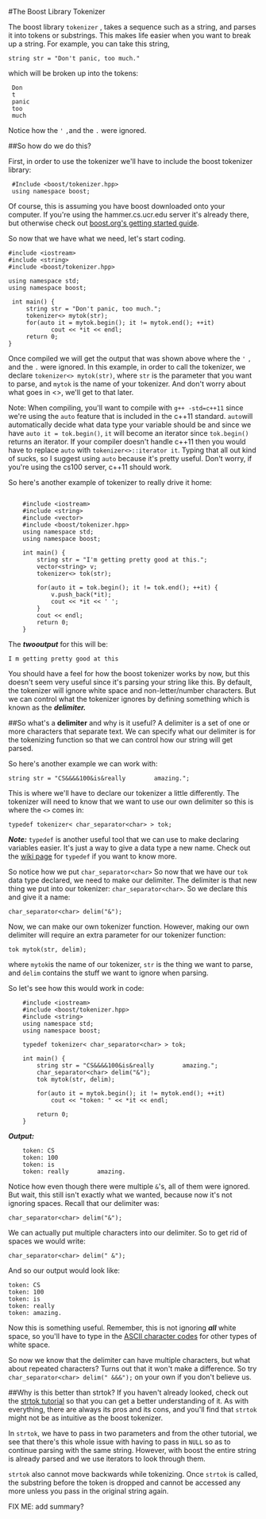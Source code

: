 #The Boost Library Tokenizer

The boost library `tokenizer` , takes a sequence such as a string, and
parses it into tokens or substrings.
This makes life easier when you want to break up a string.  For example,
you can take this string,

`string str = "Don't panic, too much."`

which will be broken up into the tokens:

```
 Don
 t
 panic
 too
 much
```

Notice how the `'` `,`and the `.` were ignored.

##So how do we do this?

 First, in order to use the tokenizer we'll have to include the boost tokenizer library:

```
 #Include <boost/tokenizer.hpp>
 using namespace boost;
```
Of course, this is assuming you have boost downloaded onto your computer.  If you're using the hammer.cs.ucr.edu server it's already there, but otherwise check out [boost.org's getting started guide](http://www.boost.org/doc/libs/1_57_0/more/getting_started/unix-variants.html).

So now that we have what we need, let's start coding.

```
#include <iostream>
#include <string>
#include <boost/tokenizer.hpp>

using namespace std;
using namespace boost;

 int main() {
	 string str = "Don't panic, too much.";
	 tokenizer<> mytok(str);
	 for(auto it = mytok.begin(); it != mytok.end(); ++it)
		    cout << *it << endl;
	 return 0;
}
```

Once compiled we will get the output that was shown above where the `'` `,` and the `.` were ignored.
In this example, in order to call the tokenizer, we declare `tokenizer<> mytok(str)`, where `str` is the parameter that you want to parse, and `mytok` is the name of your tokenizer.
And don't worry about what goes in <>, we'll get to that later.

Note: When compiling, you'll want to compile with `g++ -std=c++11` since we're using the `auto` feature that is included in the c++11 standard.
`auto`will automatically decide what data type your variable should be and since we have `auto it = tok.begin()`, `it` will become an iterator since `tok.begin() `returns an iterator.
If your compiler doesn't handle c++11 then you would have to replace `auto` with `tokenizer<>::iterator it`.
Typing that all out kind of sucks, so I suggest using `auto` because it's pretty useful.
Don't worry, if you're using the cs100 server, c++11 should work.

So here's another example of tokenizer to really drive it home:

```

    #include <iostream>
    #include <string>
    #include <vector>
    #include <boost/tokenizer.hpp>
    using namespace std;
    using namespace boost;

    int main() {
	    string str = "I'm getting pretty good at this.";
	    vector<string> v;
	    tokenizer<> tok(str);

	    for(auto it = tok.begin(); it != tok.end(); ++it) {
		    v.push_back(*it);
		    cout << *it << ' ';
		}
		cout << endl;
	    return 0;
	}
```

The ***twooutput*** for this will be:

```
I m getting pretty good at this
```

You should have a feel for how the boost tokenizer works by now, but this doesn't seem very useful since it's parsing your string like this.  By default, the tokenizer will ignore white space and non-letter/number characters.  But we can control what the tokenizer ignores by defining something which is known as the ***delimiter.***

##So what's a **delimiter** and why is it useful?
A delimiter is a set of one or more characters that separate text.  We can specify what our delimiter is for the tokenizing function so that we can control how our string will get parsed.

So here's another example we can work with:

```
string str = "CS&&&&100&is&really        amazing.";
```

This is where we'll have to declare our tokenizer a little differently.  The tokenizer will need to know that we want to use our own delimiter so this is where the `<>` comes in:

```
typedef tokenizer< char_separator<char> > tok;
```

***Note:*** `typedef` is another useful tool that we can use to make declaring variables easier.  It's just a way to give a data type a new name.  Check out the [wiki page](http://en.wikipedia.org/wiki/Typedef) for `typedef` if you want to know more.

So notice how we put `char_separator<char>` So now that we have our `tok` data type declared, we need to make our delimiter.
The delimiter is that  new thing we put into our tokenizer: `char_separator<char>`.  So we declare this and give it a name:

```
char_separator<char> delim("&");
```

Now, we can make our own tokenizer function.  However, making our own delimiter will require an extra parameter for our tokenizer function:

```
tok mytok(str, delim);
```

where `mytok`is the name of our tokenizer, `str` is the thing we want to parse, and `delim` contains the stuff we want to ignore when parsing.

So let's see how this would work in code:

```
    #include <iostream>
    #include <boost/tokenizer.hpp>
    #include <string>
    using namespace std;
    using namespace boost;

    typedef tokenizer< char_separator<char> > tok;

    int main() {
	    string str = "CS&&&&100&is&really        amazing.";
	    char_separator<char> delim("&");
	    tok mytok(str, delim);

	    for(auto it = mytok.begin(); it != mytok.end(); ++it)
		    cout << "token: " << *it << endl;

	    return 0;
	}
```

***Output:***

```
    token: CS
    token: 100
    token: is
    token: really        amazing.
```

Notice how even though there were multiple `&`'s, all of them were ignored.  But wait, this still isn't exactly what we wanted, because now it's not ignoring spaces.  Recall that our delimiter was:

```
char_separator<char> delim("&");
```

We can actually put multiple characters into our delimiter.  So to get rid of spaces we would write:

```
char_separator<char> delim(" &");
```

And so our output would look like:

```
token: CS
token: 100
token: is
token: really
token: amazing.
```

Now this is something useful.  Remember, this is not ignoring ***all*** white space, so you'll have to type in the [ASCII character codes](http://www.petefreitag.com/cheatsheets/ascii-codes/) for other types of white space.

So now we know that the delimiter can have multiple characters, but what about repeated characters? Turns out that it won't make a difference. So try `char_separator<char> delim(" &&&");` on your own if you don't believe us.

##Why is this better than strtok?
If you haven't already looked, check out the [strtok tutorial](https://github.com/mikeizbicki/ucr-cs100/tree/2015winter/textbook/assignment-help/strtok) so that you can get a better understanding of it.  As with everything, there are always its pros and its cons, and you'll find that `strtok` might not be as intuitive as the boost tokenizer.

In `strtok`, we have to pass in two parameters and from the other tutorial, we see that there's this whole issue with having to pass in `NULL` so as to continue parsing with the same string. However, with boost the entire string is already parsed and we use iterators to look through them.

`strtok` also cannot move backwards while tokenizing.  Once `strtok` is called, the substring before the token is dropped and cannot be accessed any more unless you pass in the original string again.

FIX ME: add summary?
